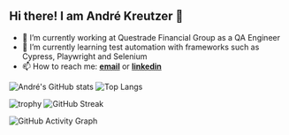 ## Hi there! I am André Kreutzer 👋

- 🔭 I’m currently working at Questrade Financial Group as a QA Engineer
- 🌱 I’m currently learning test automation with frameworks such as Cypress, Playwright and Selenium
- 📫 How to reach me: [**email**](mailto:andre.kreutzer@outlook.com) or [**linkedin**](https://www.linkedin.com/in/andrekj/)

![André's GitHub stats](https://github-readme-stats.vercel.app/api?username=SeuUsername&show_icons=true&theme=radical)
![Top Langs](https://github-readme-stats.vercel.app/api/top-langs/?username=SeuUsername&layout=compact)

![trophy](https://github-profile-trophy.vercel.app/?username=SeuUsername&theme=onedark)
![GitHub Streak](https://streak-stats.demolab.com/?user=SeuUsername&theme=highcontrast)

![GitHub Activity Graph](https://activity-graph.herokuapp.com/graph?username=SeuUsername&theme=react-dark)
